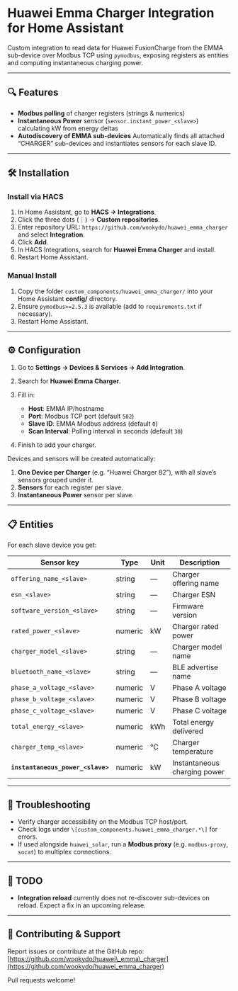 # Huawei Emma Charger Integration for Home Assistant

Custom integration to read data for Huawei FusionCharge from the EMMA sub-device over Modbus TCP using `pymodbus`, exposing registers as entities and computing instantaneous charging power.

---

## 🔍 Features

* **Modbus polling** of charger registers (strings & numerics)
* **Instantaneous Power** sensor (`sensor.instant_power_<slave>`) calculating kW from energy deltas
* **Autodiscovery of EMMA sub-devices**
  Automatically finds all attached “CHARGER” sub-devices and instantiates sensors for each slave ID.

---

## 🛠 Installation

### Install via HACS

1. In Home Assistant, go to **HACS → Integrations**.
2. Click the three dots (⋮) → **Custom repositories**.
3. Enter repository URL: `https://github.com/wookydo/huawei_emma_charger` and select **Integration**.
4. Click **Add**.
5. In HACS Integrations, search for **Huawei Emma Charger** and install.
6. Restart Home Assistant.

### Manual Install

1. Copy the folder `custom_components/huawei_emma_charger/` into your Home Assistant **config/** directory.
2. Ensure `pymodbus>=2.5.3` is available (add to `requirements.txt` if necessary).
3. Restart Home Assistant.

---

## ⚙️ Configuration

1. Go to **Settings → Devices & Services → Add Integration**.
2. Search for **Huawei Emma Charger**.
3. Fill in:

   * **Host**: EMMA IP/hostname
   * **Port**: Modbus TCP port (default `502`)
   * **Slave ID**: EMMA Modbus address (default `0`)
   * **Scan Interval**: Polling interval in seconds (default `30`)
4. Finish to add your charger.

Devices and sensors will be created automatically:

1. **One Device per Charger** (e.g. “Huawei Charger 82”), with all slave’s sensors grouped under it.
2. **Sensors** for each register per slave.
3. **Instantaneous Power** sensor per slave.

---

## 📋 Entities

For each slave device you get:

| Sensor key                  | Type    | Unit | Description                  |
| --------------------------- | ------- | ---- | ---------------------------- |
| `offering_name_<slave>`     | string  | —    | Charger offering name        |
| `esn_<slave>`               | string  | —    | Charger ESN                  |
| `software_version_<slave>`  | string  | —    | Firmware version             |
| `rated_power_<slave>`       | numeric | kW   | Charger rated power          |
| `charger_model_<slave>`     | string  | —    | Charger model name           |
| `bluetooth_name_<slave>`    | string  | —    | BLE advertise name           |
| `phase_a_voltage_<slave>`   | numeric | V    | Phase A voltage              |
| `phase_b_voltage_<slave>`   | numeric | V    | Phase B voltage              |
| `phase_c_voltage_<slave>`   | numeric | V    | Phase C voltage              |
| `total_energy_<slave>`      | numeric | kWh  | Total energy delivered       |
| `charger_temp_<slave>`      | numeric | °C   | Charger temperature          |
| **`instantaneous_power_<slave>`** | numeric | kW   | Instantaneous charging power |

---

## 🐞 Troubleshooting

* Verify charger accessibility on the Modbus TCP host/port.
* Check logs under `\[custom_components.huawei_emma_charger.*\]` for errors.
* If used alongside `huawei_solar`, run a **Modbus proxy** (e.g. `modbus-proxy`, `socat`) to multiplex connections.

---

## 🚧 TODO

* **Integration reload** currently does not re-discover sub-devices on reload.
  Expect a fix in an upcoming release.

---

## 🤝 Contributing & Support

Report issues or contribute at the GitHub repo:
[https://github.com/wookydo/huawei\_emma\_charger](https://github.com/wookydo/huawei_emma_charger)

Pull requests welcome!
